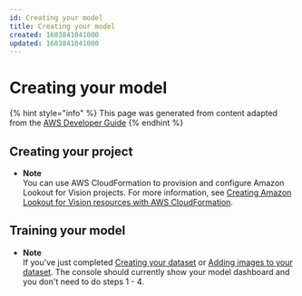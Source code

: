 ```yaml
---
id: Creating your model
title: Creating your model
created: 1683841041000
updated: 1683841041000
---
```

# Creating your model

{% hint style="info" %}
This page was generated from content adapted from the [AWS Developer Guide](https://github.com/awsdocs/amazon-lookout-for-vision-developer-guide.git)
{% endhint %}

## Creating your project

- **Note**  
You can use AWS CloudFormation to provision and configure Amazon Lookout for Vision projects\. For more information, see [Creating Amazon Lookout for Vision resources with AWS CloudFormation](creating-projects-with-cloudformation.md)\.


## Training your model

- **Note**  
If you've just completed [Creating your dataset](model-create-dataset.md) or [Adding images to your dataset](edit-dataset.md)\. The console should currently show your model dashboard and you don't need to do steps 1 \- 4\.

